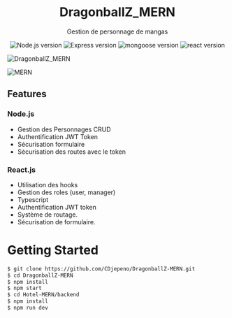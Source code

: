 <p align="center"><h1 align="center">
DragonballZ_MERN
</h1>

<p align="center">
  Gestion de personnage de mangas 
</p>

<p align="center">
    <img src="https://img.shields.io/badge/Node.js-V.15.11.0-green" alt="Node.js version">
    <img src="https://img.shields.io/badge/Express-V%204.17.1-green" alt="Express version">
    <img src="https://img.shields.io/badge/Mongoose-V%5E5.10.7-green" alt="mongoose version">
  <img src="https://img.shields.io/badge/React-V%2017.0.2-green" alt="react version">
</p>

![DragonballZ_MERN](https://user-images.githubusercontent.com/43074465/115287264-5aeeff00-a150-11eb-8c6d-757e68a78226.png)

![MERN](https://user-images.githubusercontent.com/43074465/113595320-23a12e00-9639-11eb-9681-1414ca5f19d8.jpg)

## Features
### Node.js
- Gestion des Personnages CRUD
- Authentification JWT Token
- Sécurisation formulaire
- Sécurisation des routes avec le token

### React.js
- Utilisation des hooks
- Gestion des roles (user, manager)
- Typescript
- Authentification JWT token
- Système de routage.
- Sécurisation de formulaire.


# Getting Started
```bash
$ git clone https://github.com/CDjepeno/DragonballZ-MERN.git
$ cd DragonballZ-MERN
$ npm install
$ npm start
$ cd Hotel-MERN/backend
$ npm install
$ npm run dev 
```

